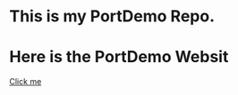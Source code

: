 # This is my PortDemo Repo.
<h1>Here is the PortDemo Websit</h1>
<a href="https://nitesh-giri.github.io/PortDemo/" target="_blank">Click me</a>
